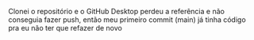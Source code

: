 Clonei o repositório e o GitHub Desktop perdeu a referência e não conseguia fazer push, então meu primeiro commit (main) já tinha código pra eu não ter que refazer de novo
